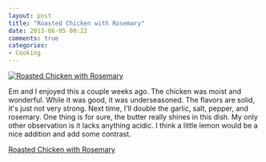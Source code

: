 ```yaml
---
layout: post
title: "Roasted Chicken with Rosemary"
date: 2013-06-05 00:22
comments: true
categories:
- Cooking
---
```


[![Roasted Chicken with Rosemary](http://farm8.staticflickr.com/7388/8962143886_00528d0056_z.jpg)](http://www.flickr.com/photos/tjsingleton/sets/72157633950503193/)

Em and I enjoyed this a couple weeks ago. The chicken was moist and wonderful. While it was good, it was underseasoned. The flavors are solid, it's just not very strong. Next time, I'll double the garlic, salt, pepper, and rosemary. One thing is for sure, the butter really shines in this dish. My only other observation is it lacks anything acidic. I think a little lemon would be a nice addition and add some contrast.

[Roasted Chicken with Rosemary](http://www.tasteofhome.com/recipes/roasted-chicken-with-rosemary)
